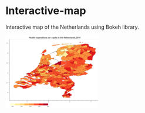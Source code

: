 # Interactive-map

Interactive map of the Netherlands using Bokeh library. 

<img src="bokeh_plot.png" alt="Map" width="50%"/>
